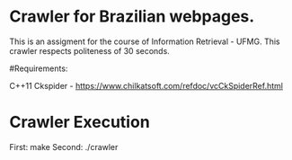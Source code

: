 # Crawler for Brazilian webpages.
This is an assigment for the course of Information Retrieval - UFMG. This crawler respects politeness of 30 seconds.


#Requirements:

C++11
Ckspider - https://www.chilkatsoft.com/refdoc/vcCkSpiderRef.html


# Crawler Execution
First: make
Second: ./crawler

